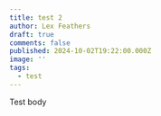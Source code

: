 ```yaml
---
title: test 2
author: Lex Feathers
draft: true
comments: false
published: 2024-10-02T19:22:00.000Z
image: ''
tags:
  - test
---
```

Test body
